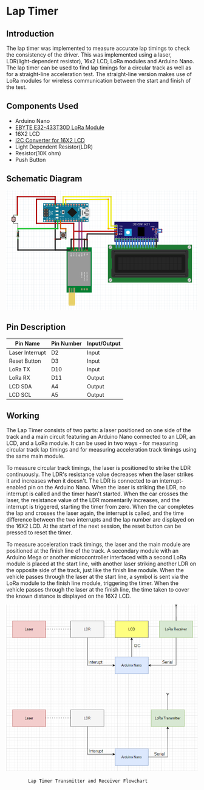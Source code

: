 # Lap Timer

## Introduction
The lap timer was implemented to measure accurate lap timings to check the consistency of the driver. 
This was implemented using a laser, LDR(light-dependent resistor), 16x2 LCD, LoRa modules and Arduino Nano. 
The lap timer can be used to find lap timings for a circular track as well as for a straight-line acceleration test. 
The straight-line version makes use of LoRa modules for wireless communication between the start and finish of the test.

## Components Used
* Arduino Nano
* [EBYTE E32-433T30D LoRa Module](https://www.ebyte.com/en/product-view-news.aspx?id=108)
* 16X2 LCD
* [I2C Converter for 16X2 LCD](https://robu.in/product/iic-i2c-serial-interface-adapter-module/?gclid=Cj0KCQjwjryjBhD0ARIsAMLvnF-gvuL3Ke7y_DiaVVzhbOAR8XDawyDECBaH5qey6SnCRU7ZZTEmUDYaAowEEALw_wcB)
* Light Dependent Resistor(LDR)
* Resistor(10K ohm)
* Push Button
## Schematic Diagram 

![Alt text](/LTimerImages/FritzingLapTimer.png)
            

## Pin Description
| Pin Name        | Pin Number | Input/Output |
|-----------------|------------|--------------|
| Laser Interrupt | D2         | Input        |
| Reset Button    | D3         | Input        |
| LoRa TX         | D10        | Input        |
| LoRa RX         | D11        | Output       |
| LCD SDA         | A4         | Output       |
| LCD SCL         | A5         | Output       |

## Working


    
The Lap Timer consists of two parts: a laser positioned on one side of the track and a main circuit featuring an Arduino Nano connected to an LDR, an LCD, and a LoRa module. It can be used in two ways - for measuring circular track lap timings and for measuring acceleration track timings using the same main module. 

To measure circular track timings, the laser is positioned to strike the LDR continuously. The LDR's resistance value decreases when the laser strikes it and increases when it doesn't. The LDR is connected to an interrupt-enabled pin on the Arduino Nano. When the laser is striking the LDR, no interrupt is called and the timer hasn't started. When the car crosses the laser, the resistance value of the LDR momentarily increases, and the interrupt is triggered, starting the timer from zero. When the car completes the lap and crosses the laser again, the interrupt is called, and the time difference between the two interrupts and the lap number are displayed on the 16X2 LCD. At the start of the next session, the reset button can be pressed to reset the timer.

To measure acceleration track timings, the laser and the main module are positioned at the finish line of the track. A secondary module with an Arduino Mega or another microcontroller interfaced with a second LoRa module is placed at the start line, with another laser striking another LDR on the opposite side of the track, just like the finish line module. When the vehicle passes through the laser at the start line, a symbol is sent via the LoRa module to the finish line module, triggering the timer. When the vehicle passes through the laser at the finish line, the time taken to cover the known distance is displayed on the 16X2 LCD.

![Alt text](/LTimerImages/LTimerFlowchart.png)
            
            Lap Timer Transmitter and Receiver Flowchart
